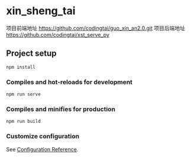 # xin_sheng_tai
项目前端地址
https://github.com/codingtai/guo_xin_an2.0.git
项目后端地址
https://github.com/codingtai/xst_serve_py

## Project setup
```
npm install
```

### Compiles and hot-reloads for development
```
npm run serve
```

### Compiles and minifies for production
```
npm run build
```

### Customize configuration
See [Configuration Reference](https://cli.vuejs.org/config/).
